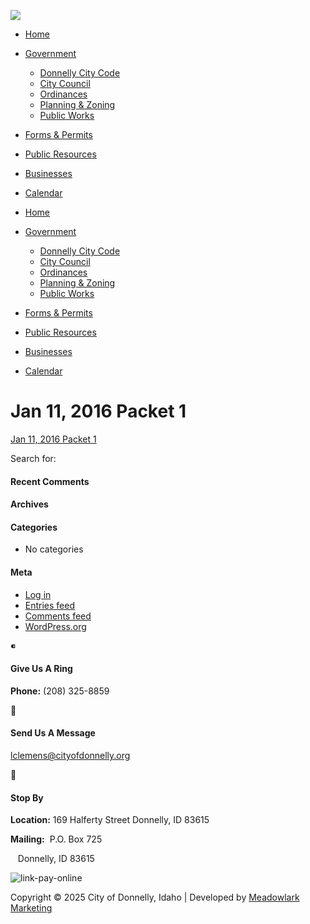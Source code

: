 ![](https://cityofdonnelly.org/wp-content/uploads/2014/07/Donnelly-Logo-SMALL.png)

- [Home](https://cityofdonnelly.org)
- [Government](https://cityofdonnelly.org/government)
  
  - [Donnelly City Code](https://www.codepublishing.com/ID/Donnelly)
  - [City Council](https://cityofdonnelly.org/government/city-council)
  - [Ordinances](https://cityofdonnelly.org/government/city-ordinances)
  - [Planning &amp; Zoning](https://cityofdonnelly.org/government/planning-zoning)
  - [Public Works](https://cityofdonnelly.org/government/public-works)
- [Forms &amp; Permits](https://cityofdonnelly.org/government/permits)
- [Public Resources](https://cityofdonnelly.org/public-services)
- [Businesses](https://cityofdonnelly.org/businesses)
- [Calendar](https://cityofdonnelly.org/calendar)

<!--THE END-->

- [Home](https://cityofdonnelly.org)
- [Government](https://cityofdonnelly.org/government)
  
  - [Donnelly City Code](https://www.codepublishing.com/ID/Donnelly)
  - [City Council](https://cityofdonnelly.org/government/city-council)
  - [Ordinances](https://cityofdonnelly.org/government/city-ordinances)
  - [Planning &amp; Zoning](https://cityofdonnelly.org/government/planning-zoning)
  - [Public Works](https://cityofdonnelly.org/government/public-works)
- [Forms &amp; Permits](https://cityofdonnelly.org/government/permits)
- [Public Resources](https://cityofdonnelly.org/public-services)
- [Businesses](https://cityofdonnelly.org/businesses)
- [Calendar](https://cityofdonnelly.org/calendar)

# Jan 11, 2016 Packet 1

[Jan 11, 2016 Packet 1](https://cityofdonnelly.org/wp-content/uploads/2014/09/City-Council-Packet-011116.pdf)

Search for:

#### Recent Comments

#### Archives

#### Categories

- No categories

#### Meta

- [Log in](https://cityofdonnelly.org/wp-login.php)
- [Entries feed](https://cityofdonnelly.org/feed)
- [Comments feed](https://cityofdonnelly.org/comments/feed)
- [WordPress.org](https://wordpress.org)



#### Give Us A Ring

**Phone:** (208) 325-8859



#### Send Us A Message

[lclemens@cityofdonnelly.org](mailto:lclemens@cityofdonnelly.org)



#### Stop By

**Location:** 169 Halferty Street Donnelly, ID 83615

**Mailing:**  P.O. Box 725

   Donnelly, ID 83615

![](https://cityofdonnelly.org/wp-content/uploads/2014/07/link-pay-online.png "link-pay-online")

Copyright © 2025 City of Donnelly, Idaho | Developed by [Meadowlark Marketing](https://meadowlark.marketing)